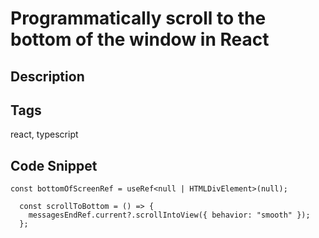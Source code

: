 # Programmatically scroll to the bottom of the window in React

## Description


## Tags
react, typescript

## Code Snippet
```
const bottomOfScreenRef = useRef<null | HTMLDivElement>(null);

  const scrollToBottom = () => {
    messagesEndRef.current?.scrollIntoView({ behavior: "smooth" });
  };

```
